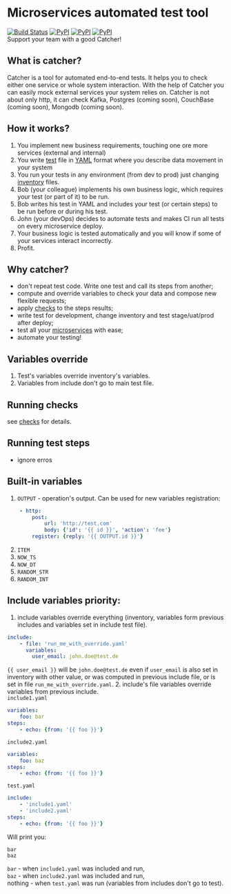 # Microservices automated test tool
[![Build Status](https://travis-ci.org/comtihon/catcher.svg?branch=master)](https://travis-ci.org/comtihon/catcher)
[![PyPI](https://img.shields.io/pypi/v/catcher.svg)](https://pypi.python.org/pypi/catcher)
[![PyPI](https://img.shields.io/pypi/pyversions/catcher.svg)](https://pypi.python.org/pypi/catcher)
[![PyPI](https://img.shields.io/pypi/wheel/catcher.svg)](https://pypi.python.org/pypi/catcher)  
Support your team with a good Catcher!  
## What is catcher?
Catcher is a tool for automated end-to-end tests. It helps you to check either one service or whole system interaction.
With the help of Catcher you can easily mock external services your system relies on. Catcher is not about only http, it
can check Kafka, Postgres (coming soon), CouchBase (coming soon), Mongodb (coming soon).

## How it works?
1. You implement new business requirements, touching one ore more services (external and internal)
2. You write [test](doc/tests.md) file in [YAML](https://de.wikipedia.org/wiki/YAML) format where you describe data movement in your system
3. You run your tests in any environment (from dev to prod) just changing [inventory](doc/inventory.md) files.
4. Bob (your colleague) implements his own business logic, which requires your test (or part of it) to be run.
5. Bob writes his test in YAML and includes your test (or certain steps) to be run before or during his test.
6. John (your devOps) decides to automate tests and makes CI run all tests on every microservice deploy.
7. Your business logic is tested automatically and you will know if some of your services interact incorrectly.
8. Profit. 

## Why catcher?
* don't repeat test code. Write one test and call its steps from another;
* compute and override variables to check your data and compose new flexible requests;
* apply [checks](doc/checks.md) to the steps results;
* write test for development, change inventory and test stage/uat/prod after deploy;
* test all your [microservices](doc/microservices.md) with ease;
* automate your testing!

## Variables override
1. Test's variables override inventory's variables.
2. Variables from include don't go to main test file.

## Running checks
see [checks](doc/checks.md) for details.

## Running test steps
* ignore erros

## Built-in variables
1. `OUTPUT` - operation's output. Can be used for new variables registration:
```yaml
    - http: 
        post: 
            url: 'http://test.com'
            body: {'id': '{{ id }}', 'action': 'fee'}
        register: {reply: '{{ OUTPUT.id }}'}
```
2. `ITEM`
3. `NOW_TS`
3. `NOW_DT`
3. `RANDOM_STR`
3. `RANDOM_INT`

## Include variables priority:
1. include variables override everything (inventory, variables form previous includes and variables
set in include test file).
```yaml
include: 
    - file: 'run_me_with_override.yaml'
      variables:
        user_email: john.doe@test.de
```
`{{ user_email }}` will be `john.doe@test.de` even if `user_email` is also set in inventory with other
value, or was computed in previous include file, or is set in file `run_me_with_override.yaml`.
2. include's file variables override variables from previous include.  
`include1.yaml`
```yaml
variables:
    foo: bar
steps:
    - echo: {from: '{{ foo }}'}
```
`include2.yaml`
```yaml
variables:
    foo: baz
steps:
    - echo: {from: '{{ foo }}'}
```
`test.yaml`
```yaml
include:
    - 'include1.yaml'
    - 'include2.yaml'
steps:
    - echo: {from: '{{ foo }}'}
```
Will print you:
```
bar
baz

```
`bar` - when `include1.yaml` was included and run,  
`baz` - when `include2.yaml` was included and run,  
nothing - when `test.yaml` was run (variables from includes don't go to test).